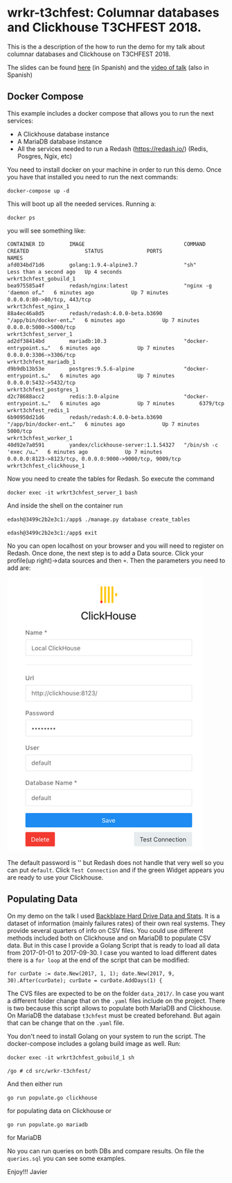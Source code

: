 # wrkr-t3chfest: Columnar databases and Clickhouse T3CHFEST 2018.

This is the a description of the how to run the demo for my talk about columnar databases and Clickhouse on T3CHFEST 2018. 

The slides can be found [here](https://es.slideshare.net/FcoJavierSanzOlivera/click-houset3chfest) (in Spanish)
and the [video of talk](https://www.youtube.com/watch?v=_oZKi5v951Q) (also in Spanish)

## Docker Compose

This example includes a docker compose that allows you to run the next services:

- A Clickhouse database instance
- A MariaDB database instance
- All the services needed to run a Redash (https://redash.io/) (Redis, Posgres, Ngix, etc)

You need to install docker on your machine in order to run this demo. Once you have that installed you need to run the next commands:

 `docker-compose up -d`

This will boot up all the needed services. Running a:

 `docker ps` 

you will see something like:

```
CONTAINER ID        IMAGE                                COMMAND                  CREATED                  STATUS              PORTS                                                      NAMES
afd034bd71d6        golang:1.9.4-alpine3.7               "sh"                     Less than a second ago   Up 4 seconds                                                                   wrkrt3chfest_gobuild_1
bea975585a4f        redash/nginx:latest                  "nginx -g 'daemon of…"   6 minutes ago            Up 7 minutes        0.0.0.0:80->80/tcp, 443/tcp                                wrkrt3chfest_nginx_1
88a4ec46a8d5        redash/redash:4.0.0-beta.b3690       "/app/bin/docker-ent…"   6 minutes ago            Up 7 minutes        0.0.0.0:5000->5000/tcp                                     wrkrt3chfest_server_1
ad2df38414bd        mariadb:10.3                         "docker-entrypoint.s…"   6 minutes ago            Up 7 minutes        0.0.0.0:3306->3306/tcp                                     wrkrt3chfest_mariadb_1
d9b9db13b53e        postgres:9.5.6-alpine                "docker-entrypoint.s…"   6 minutes ago            Up 7 minutes        0.0.0.0:5432->5432/tcp                                     wrkrt3chfest_postgres_1
d2c78688acc2        redis:3.0-alpine                     "docker-entrypoint.s…"   6 minutes ago            Up 7 minutes        6379/tcp                                                   wrkrt3chfest_redis_1
6b90950d21d6        redash/redash:4.0.0-beta.b3690       "/app/bin/docker-ent…"   6 minutes ago            Up 7 minutes        5000/tcp                                                   wrkrt3chfest_worker_1
40d92e7a0591        yandex/clickhouse-server:1.1.54327   "/bin/sh -c 'exec /u…"   6 minutes ago            Up 7 minutes        0.0.0.0:8123->8123/tcp, 0.0.0.0:9000->9000/tcp, 9009/tcp   wrkrt3chfest_clickhouse_1
```

Now you need to create the tables for Redash. So execute the command

`docker exec -it wrkrt3chfest_server_1 bash`

And inside the shell on the container run

`edash@3499c2b2e3c1:/app$ ./manage.py database create_tables`

`edash@3499c2b2e3c1:/app$ exit`

No you can open localhost on your browser and you will need to register on Redash. Once done, the next step is to add a Data source. Click your profile(up right)->data sources
and then `+`. Then the parameters you need to add are:

![Clickhouse Redash Connection](https://github.com/javier-sanz/wrkr-t3chfest/raw/master/redashClickhouse.png)

The default password is '' but Redash does not handle that very well so you can put `default`. Click `Test Connection` and if the green Widget appears you are ready to use your
Clickhouse. 

## Populating Data

On my demo on the talk I used [Backblaze Hard Drive Data and Stats](https://www.backblaze.com/b2/hard-drive-test-data.html). 
It is a dataset of information (mainly failures rates) of their
own real systems. They provide several quarters of info on CSV files. 
You could use different methods included both on Clickhouse and on MariaDB to populate CSV data. 
But in this case I provide a Golang Script that is ready to load all data from 2017-01-01 to 2017-09-30. I case you wanted to load
different dates there is a `for loop` at the end of the script that can be modified:

```
for curDate := date.New(2017, 1, 1); date.New(2017, 9, 30).After(curDate); curDate = curDate.AddDays(1) {
```

The CVS files are expected to be on the folder `data_2017/`. In case you want a different folder change that on the `.yaml` files include on the
project. There is two because this script allows to populate both MariaDB and Clickhouse. On MariaDB the database `t3chfest` must be created 
beforehand. But again that can be change that on the `.yaml` file. 

You don't need to install Golang on your system to run the script. The docker-compose includes a golang build image as well. Run:

`docker exec -it wrkrt3chfest_gobuild_1 sh`

`/go # cd src/wrkr-t3chfest/`

And then either run 

`go run populate.go clickhouse`

for populating data on Clickhouse or 

`go run populate.go mariadb`

for MariaDB

No you can run queries on both DBs and compare results. On file the `queries.sql` you can see some examples.

Enjoy!!!
Javier



